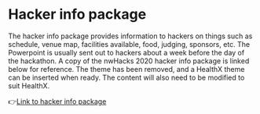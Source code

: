# Hacker info package

The hacker info package provides information to hackers on things such as schedule, venue map, facilities available, food, judging, sponsors, etc. The Powerpoint is usually sent out to hackers about a week before the day of the hackathon. A copy of the nwHacks 2020 hacker info package is linked below for reference. The theme has been removed, and a HealthX theme can be inserted when ready. The content will also need to be modified to suit HealthX.

 👉[Link to hacker info package](https://docs.google.com/presentation/d/1nBtialqPQvLouts3PyrV7fuol_aIL9iZDn9K3MPWSjI/edit#slide=id.g7bead73b52_0_100)
